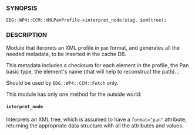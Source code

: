 ### SYNOPSIS

    EDG::WP4::CCM::XMLPanProfile->interpret_node($tag, $xmltree);

### DESCRIPTION

Module that iterprets an XML profile in `pan` format, and generates
all the needed metadata, to be inserted in the cache DB.

This metadata includes a checksum for each element in the profile, the
Pan basic type, the element's name (that will help to reconstruct the path)...

Should be used by `EDG::WP4::CCM::Fetch` only.

This module has only one method for the outside world:

#### `interpret_node`

Interprets an XML tree, which is assumed to have a `format="pan"`
attribute, returning the appropriate data structure with all the
attributes and values.
